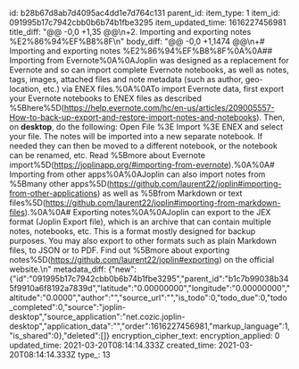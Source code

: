 id: b28b67d8ab7d4095ac4dd1e7d764c131
parent_id: 
item_type: 1
item_id: 091995b17c7942cbb0b6b74b1fbe3295
item_updated_time: 1616227456981
title_diff: "@@ -0,0 +1,35 @@\\n+2. Importing and exporting notes %E2%86%94%EF%B8%8F\\n"
body_diff: "@@ -0,0 +1,1474 @@\\n+# Importing and exporting notes %E2%86%94%EF%B8%8F%0A%0A## Importing from Evernote%0A%0AJoplin was designed as a replacement for Evernote and so can import complete Evernote notebooks, as well as notes, tags, images, attached files and note metadata (such as author, geo-location, etc.) via ENEX files.%0A%0ATo import Evernote data, first export your Evernote notebooks to ENEX files as described %5Bhere%5D(https://help.evernote.com/hc/en-us/articles/209005557-How-to-back-up-export-and-restore-import-notes-and-notebooks). Then, on **desktop**, do the following: Open File %3E Import %3E ENEX and select your file. The notes will be imported into a new separate notebook. If needed they can then be moved to a different notebook, or the notebook can be renamed, etc. Read %5Bmore about Evernote import%5D(https://joplinapp.org/#importing-from-evernote).%0A%0A# Importing from other apps%0A%0AJoplin can also import notes from %5Bmany other apps%5D(https://github.com/laurent22/joplin#importing-from-other-applications) as well as %5Bfrom Markdown or text files%5D(https://github.com/laurent22/joplin#importing-from-markdown-files).%0A%0A# Exporting notes%0A%0AJoplin can export to the JEX format (Joplin Export file), which is an archive that can contain multiple notes, notebooks, etc. This is a format mostly designed for backup purposes. You may also export to other formats such as plain Markdown files, to JSON or to PDF. Find out %5Bmore about exporting notes%5D(https://github.com/laurent22/joplin#exporting) on the official website.\\n"
metadata_diff: {"new":{"id":"091995b17c7942cbb0b6b74b1fbe3295","parent_id":"b1c7b99038b345f9910a6f8192a7839d","latitude":"0.00000000","longitude":"0.00000000","altitude":"0.0000","author":"","source_url":"","is_todo":0,"todo_due":0,"todo_completed":0,"source":"joplin-desktop","source_application":"net.cozic.joplin-desktop","application_data":"","order":1616227456981,"markup_language":1,"is_shared":0},"deleted":[]}
encryption_cipher_text: 
encryption_applied: 0
updated_time: 2021-03-20T08:14:14.333Z
created_time: 2021-03-20T08:14:14.333Z
type_: 13